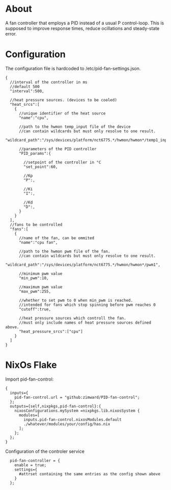 # About

A fan controller that employs a PID instead of a usual P control-loop. This is supposed to improve response times,
reduce ocillations and steady-state error.

# Configuration

The configuration file is hardcoded to /etc/pid-fan-settings.json.

```
{
  //interval of the controller in ms
  //default 500
  "interval":500,

  //heat pressure sources. (devices to be cooled)
  "heat_srcs":[
    {
      //unique identifier of the heat source
      "name":"cpu",
      
      //path to the hwmon temp_input file of the device
      //can contain wildcards but must only resolve to one result.
      "wildcard_path":"/sys/devices/platform/nct6775.*/hwmon/hwmon*/temp1_input",
      
      //parameters of the PID controller
      "PID_params":{
      
        //setpoint of the controller in °C
        "set_point":60,
        
        //Kp
        "P":,
        
        //Ki
        "I":,
      
        //Kd
        "D":,
      }
    }
  ],
  //fans to be controlled
  "fans":[
    {
      //name of the fan, can be ommited
      "name":"cpu fan",
      
      //path to the hwmon pwm file of the fan.
      //can contain wildcards but must only resolve to one result.
      "wildcard_path":"/sys/devices/platform/nct6775.*/hwmon/hwmon*/pwm1",
      
      //minimum pwm value
      "min_pwm":10,
      
      //maximum pwm value
      "max_pwm":255,
      
      //whether to set pwm to 0 when min_pwm is reached.
      //intended for fans which stop spinning before pwm reaches 0
      "cutoff":true,
      
      //heat pressure sources which controll the fan.
      //must only include names of heat pressure sources defined above.
      "heat_pressure_srcs":["cpu"]
    }
  ]
}
```

# NixOs Flake
Import pid-fan-control:
```
{
  inputs={
    pid-fan-control.url = "github:zimward/PID-fan-control";
  };
  outputs={self,nixpkgs,pid-fan-control}:{
    nixosConfigurations.mySystem =nixpkgs.lib.nixosSystem {
      modules=[
        inputs.pid-fan-control.nixosModules.default
        ./whatever/modules/your/config/has.nix
      ];
    };
  };
}
```
Configuration of the controler service
```
  pid-fan-controller = {
    enable = true;
    settings={
      #attrset containing the same entries as the config shown above
    }
  };

```
